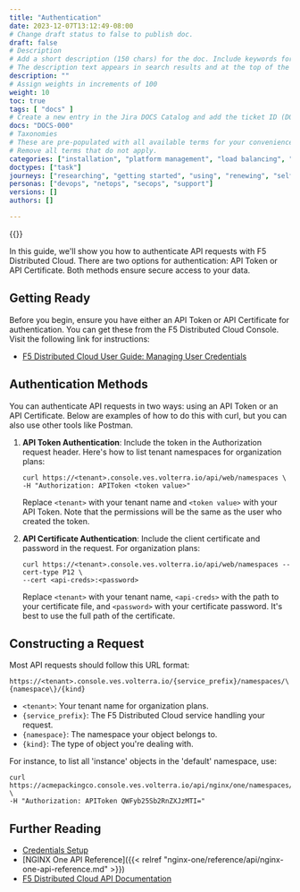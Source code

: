 ```yaml
---
title: "Authentication"
date: 2023-12-07T13:12:49-08:00
# Change draft status to false to publish doc.
draft: false
# Description
# Add a short description (150 chars) for the doc. Include keywords for SEO. 
# The description text appears in search results and at the top of the doc.
description: ""
# Assign weights in increments of 100
weight: 10
toc: true
tags: [ "docs" ]
# Create a new entry in the Jira DOCS Catalog and add the ticket ID (DOCS-<number>) below
docs: "DOCS-000"
# Taxonomies
# These are pre-populated with all available terms for your convenience.
# Remove all terms that do not apply.
categories: ["installation", "platform management", "load balancing", "api management", "service mesh", "security", "analytics"]
doctypes: ["task"]
journeys: ["researching", "getting started", "using", "renewing", "self service"]
personas: ["devops", "netops", "secops", "support"]
versions: []
authors: []

---
```


{{<custom-styles>}}

In this guide, we'll show you how to authenticate API requests with F5 Distributed Cloud. There are two options for authentication: API Token or API Certificate. Both methods ensure secure access to your data.

## Getting Ready

Before you begin, ensure you have either an API Token or API Certificate for authentication. You can get these from the F5 Distributed Cloud Console. Visit the following link for instructions:

- [F5 Distributed Cloud User Guide: Managing User Credentials](https://docs.cloud.f5.com/docs/how-to/user-mgmt/credentials)

## Authentication Methods

You can authenticate API requests in two ways: using an API Token or an API Certificate. Below are examples of how to do this with curl, but you can also use other tools like Postman.

1. **API Token Authentication**: Include the token in the Authorization request header. Here's how to list tenant namespaces for organization plans:

   ```text
   curl https://<tenant>.console.ves.volterra.io/api/web/namespaces \
   -H "Authorization: APIToken <token value>"
   ```

   Replace `<tenant>` with your tenant name and `<token value>` with your API Token. Note that the permissions will be the same as the user who created the token.

2. **API Certificate Authentication**: Include the client certificate and password in the request. For organization plans:

   ```text
   curl https://<tenant>.console.ves.volterra.io/api/web/namespaces --cert-type P12 \
   --cert <api-creds>:<password>
   ```

   Replace `<tenant>` with your tenant name, `<api-creds>` with the path to your certificate file, and `<password>` with your certificate password. It's best to use the full path of the certificate.

## Constructing a Request

Most API requests should follow this URL format:

```text
https://<tenant>.console.ves.volterra.io/{service_prefix}/namespaces/\{namespace\}/{kind}
```

- `<tenant>`: Your tenant name for organization plans.
- `{service_prefix}`: The F5 Distributed Cloud service handling your request.
- `{namespace}`: The namespace your object belongs to.
- `{kind}`: The type of object you're dealing with.

For instance, to list all 'instance' objects in the 'default' namespace, use:

```text
curl https://acmepackingco.console.ves.volterra.io/api/nginx/one/namespaces/default/instances \
-H "Authorization: APIToken QWFyb25Sb2RnZXJzMTI="
```

## Further Reading

- [Credentials Setup](https://docs.cloud.f5.com/docs/how-to/user-mgmt/credentials)
- [NGINX One API Reference]({{< relref "nginx-one/reference/api/nginx-one-api-reference.md" >}})
- [F5 Distributed Cloud API Documentation](https://docs.cloud.f5.com/docs/api)